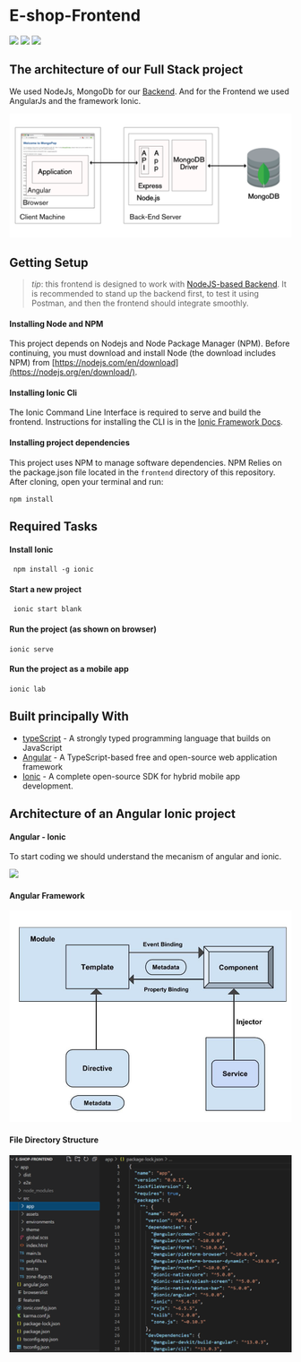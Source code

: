 # E-shop-Frontend

![]( https://img.shields.io/badge/TypeScript-007ACC?style=for-the-badge&logo=typescript&logoColor=white ) 
![]( https://img.shields.io/badge/Angular-DD0031?style=for-the-badge&logo=angular&logoColor=white)
![]( https://img.shields.io/badge/JavaScript-F7DF1E?style=for-the-badge&logo=javascript&logoColor=black)

## The architecture of our Full Stack project

We used NodeJs, MongoDb for our [Backend](https://github.com/Rafii-Ayoub/E-shop-Backend). And for the Frontend we used AngularJs and the framework Ionic.

![](images/global-architecture.png)


## Getting Setup

> _tip_: this frontend is designed to work with [NodeJS-based Backend](https://github.com/Rafii-Ayoub/E-shop-Backend). It is recommended to stand up the backend first, to test it using Postman, and then the frontend should integrate smoothly.


#### Installing Node and NPM

This project depends on Nodejs and Node Package Manager (NPM). Before continuing, you must download and install Node (the download includes NPM) from [https://nodejs.com/en/download](https://nodejs.org/en/download/).

#### Installing Ionic Cli

The Ionic Command Line Interface is required to serve and build the frontend. Instructions for installing the CLI  is in the [Ionic Framework Docs](https://ionicframework.com/docs/installation/cli).

#### Installing project dependencies

This project uses NPM to manage software dependencies. NPM Relies on the package.json file located in the `frontend` directory of this repository. After cloning, open your terminal and run:

```terminal
npm install
```

## Required Tasks


#### Install Ionic

```
 npm install -g ionic
```
#### Start a new project

```
 ionic start blank
```
#### Run the project (as shown on browser)

```
ionic serve
```
#### Run the project as a mobile app

```
ionic lab
```
## Built principally With

* [typeScript](https://www.typescriptlang.org/) - A strongly typed programming language that builds on JavaScript
* [Angular](https://angular.io/) - A TypeScript-based free and open-source web application framework 
* [Ionic](https://ionicframework.com/) - A complete open-source SDK for hybrid mobile app development.

## Architecture of an Angular Ionic project

#### Angular - Ionic 

To start coding we should understand the mecanism of angular and ionic.

![](images/ionic-angular.ppm)

#### Angular Framework

![](images/angular.jfif)

#### File Directory Structure

![](images/fileDirectory.png)




